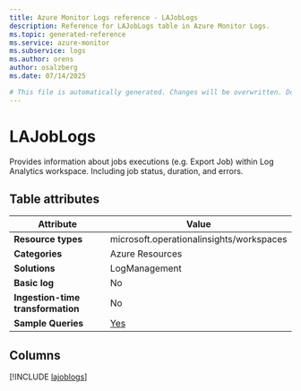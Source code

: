 ```yaml
---
title: Azure Monitor Logs reference - LAJobLogs
description: Reference for LAJobLogs table in Azure Monitor Logs.
ms.topic: generated-reference
ms.service: azure-monitor
ms.subservice: logs
ms.author: orens
author: osalzberg
ms.date: 07/14/2025

# This file is automatically generated. Changes will be overwritten. Do not change this file directly.
---
```


# LAJobLogs

Provides information about jobs executions (e.g. Export Job) within Log Analytics workspace. Including job status, duration, and errors.


## Table attributes

|Attribute|Value|
|---|---|
|**Resource types**|microsoft.operationalinsights/workspaces|
|**Categories**|Azure Resources|
|**Solutions**| LogManagement|
|**Basic log**|No|
|**Ingestion-time transformation**|No|
|**Sample Queries**|[Yes](/azure/azure-monitor/reference/queries/lajoblogs)|



## Columns
  
[!INCLUDE [lajoblogs](~/reusable-content/ce-skilling/azure/includes/azure-monitor/reference/tables/lajoblogs-include.md)]
